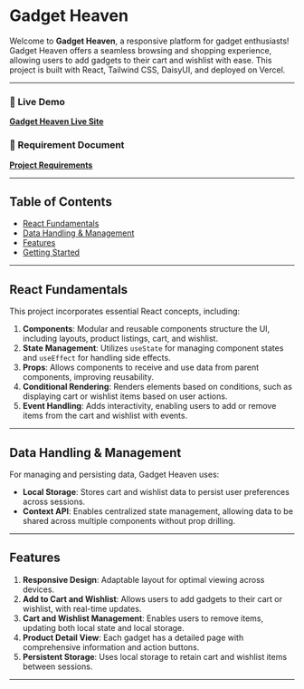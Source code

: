 # Gadget Heaven

Welcome to **Gadget Heaven**, a responsive platform for gadget enthusiasts!
Gadget Heaven offers a seamless browsing and shopping experience, allowing users
to add gadgets to their cart and wishlist with ease. This project is built with
React, Tailwind CSS, DaisyUI, and deployed on Vercel.

---

### 🚀 Live Demo

[**Gadget Heaven Live Site**](gadgets__heaven.surge.sh)

### 📄 Requirement Document

[**Project Requirements**](./public/Batch-10_Assignment-08_combined.png)

---

## Table of Contents

- [React Fundamentals](#react-fundamentals)
- [Data Handling & Management](#data-handling--management)
- [Features](#features)
- [Getting Started](#getting-started)

---

## React Fundamentals

This project incorporates essential React concepts, including:

1. **Components**: Modular and reusable components structure the UI, including
   layouts, product listings, cart, and wishlist.
2. **State Management**: Utilizes `useState` for managing component states and
   `useEffect` for handling side effects.
3. **Props**: Allows components to receive and use data from parent components,
   improving reusability.
4. **Conditional Rendering**: Renders elements based on conditions, such as
   displaying cart or wishlist items based on user actions.
5. **Event Handling**: Adds interactivity, enabling users to add or remove items
   from the cart and wishlist with events.

---

## Data Handling & Management

For managing and persisting data, Gadget Heaven uses:

- **Local Storage**: Stores cart and wishlist data to persist user preferences
  across sessions.
- **Context API**: Enables centralized state management, allowing data to be
  shared across multiple components without prop drilling.

---

## Features

1. **Responsive Design**: Adaptable layout for optimal viewing across devices.
2. **Add to Cart and Wishlist**: Allows users to add gadgets to their cart or
   wishlist, with real-time updates.
3. **Cart and Wishlist Management**: Enables users to remove items, updating
   both local state and local storage.
4. **Product Detail View**: Each gadget has a detailed page with comprehensive
   information and action buttons.
5. **Persistent Storage**: Uses local storage to retain cart and wishlist items
   between sessions.

---
